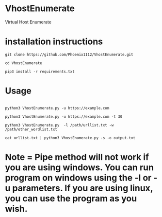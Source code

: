 # VhostEnumerate
Virtual Host Enumerate


# installation instructions

```
git clone https://github.com/Phoenix1112/VhostEnumerate.git

cd VhostEnumerate

pip3 install -r requirements.txt
```

# Usage

```

python3 VhostEnumerate.py -u https://example.com

python3 VhostEnumerate.py -u https://example.com -t 30

python3 VhostEnumerate.py  -l /path/urllist.txt -w /path/other_wordlist.txt

cat urllist.txt | python3 VhostEnumerate.py -s -o output.txt

```

# Note = Pipe method will not work if you are using windows. You can run program on windows using the -l or -u parameters. If you are using linux, you can use the program as you wish.
